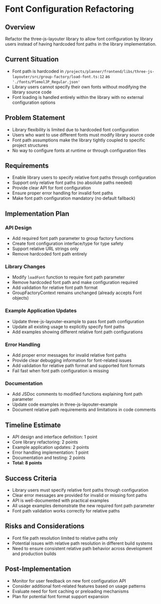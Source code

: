 # Font Configuration Refactoring

## Overview
Refactor the three-js-layouter library to allow font configuration by library users instead of having hardcoded font paths in the library implementation.

## Current Situation
- Font path is hardcoded in `/projects/planner/frontend/libs/three-js-layouter/src/group-factory/load-font.ts:12` as `'./fonts/PlemolJP_Regular.json'`
- Library users cannot specify their own fonts without modifying the library source code
- Font loading is handled entirely within the library with no external configuration options

## Problem Statement
- Library flexibility is limited due to hardcoded font configuration
- Users who want to use different fonts must modify library source code
- Font path assumptions make the library tightly coupled to specific project structures
- No way to configure fonts at runtime or through configuration files

## Requirements
- Enable library users to specify relative font paths through configuration
- Support only relative font paths (no absolute paths needed)
- Provide clear API for font configuration
- Ensure proper error handling for invalid font paths
- Make font path configuration mandatory (no default fallback)

## Implementation Plan

### API Design
- Add required font path parameter to group factory functions
- Create font configuration interface/type for type safety
- Support relative URL strings only
- Remove hardcoded font path entirely

### Library Changes
- Modify `loadFont` function to require font path parameter
- Remove hardcoded font path and make configuration required
- Add validation for relative font path format
- GroupFactoryContext remains unchanged (already accepts Font objects)

### Example Application Updates
- Update three-js-layouter-example to pass font path configuration
- Update all existing usage to explicitly specify font paths
- Add examples showing different relative font path configurations

### Error Handling
- Add proper error messages for invalid relative font paths
- Provide clear debugging information for font-related issues
- Add validation for relative path format and supported font formats
- Fail fast when font path configuration is missing

### Documentation
- Add JSDoc comments to modified functions explaining font path parameter
- Update code examples in three-js-layouter-example
- Document relative path requirements and limitations in code comments

## Timeline Estimate
- API design and interface definition: 1 point
- Core library refactoring: 2 points
- Example application updates: 2 points
- Error handling implementation: 1 point
- Documentation and testing: 2 points
- **Total: 8 points**

## Success Criteria
- Library users must specify relative font paths through configuration
- Clear error messages are provided for invalid or missing font paths
- API is well-documented with practical examples
- All usage examples demonstrate the new required font path parameter
- Font path validation works correctly for relative paths

## Risks and Considerations
- Font file path resolution limited to relative paths only
- Potential issues with relative path resolution in different build systems
- Need to ensure consistent relative path behavior across development and production builds

## Post-Implementation
- Monitor for user feedback on new font configuration API
- Consider additional font-related features based on usage patterns
- Evaluate need for font caching or preloading mechanisms
- Plan for potential font format support expansion